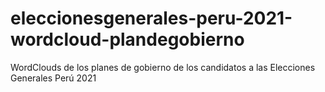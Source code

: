 # eleccionesgenerales-peru-2021-wordcloud-plandegobierno
 WordClouds de los planes de gobierno de los candidatos a las Elecciones Generales Perú 2021

